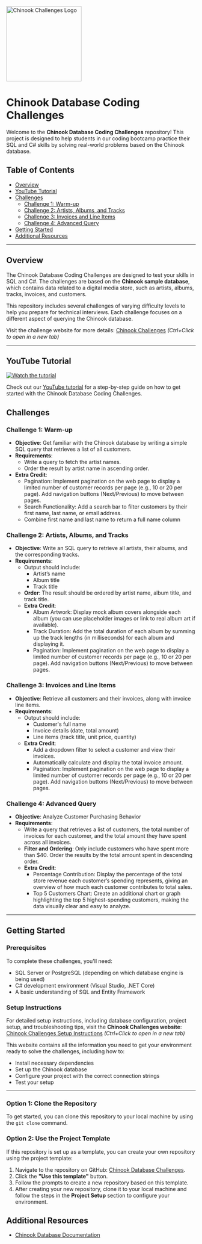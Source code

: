 <img src="https://chinook.coderfoundry.com/images/chinook_brand_3.png" alt="Chinook Challenges Logo" width="200">

# Chinook Database Coding Challenges

Welcome to the **Chinook Database Coding Challenges** repository! This project is designed to help students in our coding bootcamp practice their SQL and C# skills by solving real-world problems based on the Chinook database.

## Table of Contents
- [Overview](#overview)
- [YouTube Tutorial](#youtube-tutorial)
- [Challenges](#challenges)
  - [Challenge 1: Warm-up](#challenge-1-warm-up)
  - [Challenge 2: Artists, Albums, and Tracks](#challenge-2-artists-albums-and-tracks)
  - [Challenge 3: Invoices and Line Items](#challenge-3-invoices-and-line-items)
  - [Challenge 4: Advanced Query](#challenge-4-advanced-query)
- [Getting Started](#getting-started)
- [Additional Resources](#additional-resources)
  
---

## Overview

The Chinook Database Coding Challenges are designed to test your skills in SQL and C#. The challenges are based on the **Chinook sample database**, which contains data related to a digital media store, such as artists, albums, tracks, invoices, and customers.

This repository includes several challenges of varying difficulty levels to help you prepare for technical interviews. Each challenge focuses on a different aspect of querying the Chinook database.

Visit the challenge website for more details: [Chinook Challenges](https://chinook.coderfoundry.com) _(Ctrl+Click to open in a new tab)_

---
## YouTube Tutorial
[![Watch the tutorial](https://img.youtube.com/vi/wf6GbP5IL_I/0.jpg)](https://youtu.be/wf6GbP5IL_I)

Check out our [YouTube tutorial](https://youtu.be/wf6GbP5IL_I) for a step-by-step guide on how to get started with the Chinook Database Coding Challenges.

## Challenges

### Challenge 1: Warm-up

- **Objective**: Get familiar with the Chinook database by writing a simple SQL query that retrieves a list of all customers.
- **Requirements**:
  - Write a query to fetch the artist names.
  - Order the result by artist name in ascending order.
- **Extra Credit**:
  - Pagination: Implement pagination on the web page to display a limited number of customer records per page (e.g., 10 or 20 per page). Add navigation buttons (Next/Previous) to move between pages.
  - Search Functionality: Add a search bar to filter customers by their first name, last name, or email address.
  - Combine first name and last name to return a full name column
  
### Challenge 2: Artists, Albums, and Tracks

- **Objective**: Write an SQL query to retrieve all artists, their albums, and the corresponding tracks.
- **Requirements**:
  - Output should include:
    - Artist’s name
    - Album title
    - Track title
  - **Order**: The result should be ordered by artist name, album title, and track title.
  - **Extra Credit**:
    - Album Artwork: Display mock album covers alongside each album (you can use placeholder images or link to real album art if available).
    - Track Duration: Add the total duration of each album by summing up the track lengths (in milliseconds) for each album and displaying it.
    - Pagination: Implement pagination on the web page to display a limited number of customer records per page (e.g., 10 or 20 per page). Add navigation buttons (Next/Previous) to move between pages.

### Challenge 3: Invoices and Line Items

- **Objective**: Retrieve all customers and their invoices, along with invoice line items.
- **Requirements**:
  - Output should include:
    - Customer's full name
    - Invoice details (date, total amount)
    - Line items (track title, unit price, quantity)
  - **Extra Credit**:
    - Add a dropdown filter to select a customer and view their invoices.   
    - Automatically calculate and display the total invoice amount.
    - Pagination: Implement pagination on the web page to display a limited number of customer records per page (e.g., 10 or 20 per page). Add navigation buttons (Next/Previous) to move between pages.

### Challenge 4: Advanced Query

- **Objective**: Analyze Customer Purchasing Behavior
- **Requirements**:
  - Write a query that retrieves a list of customers, the total number of invoices for each customer, and the total amount they have spent across all invoices. 
  - **Filter and Ordering**: Only include customers who have spent more than $40. Order the results by the total amount spent in descending order.
  - **Extra Credit**:
    - Percentage Contribution: Display the percentage of the total store revenue each customer’s spending represents, giving an overview of how much each customer contributes to total sales.
    - Top 5 Customers Chart: Create an additional chart or graph highlighting the top 5 highest-spending customers, making the data visually clear and easy to analyze.

---

## Getting Started

### Prerequisites

To complete these challenges, you'll need:
- SQL Server or PostgreSQL (depending on which database engine is being used)
- C# development environment (Visual Studio, .NET Core)
- A basic understanding of SQL and Entity Framework

### Setup Instructions

For detailed setup instructions, including database configuration, project setup, and troubleshooting tips, visit the **Chinook Challenges website**:  
[Chinook Challenges Setup Instructions](https://chinook.coderfoundry.com/SetupGuide) _(Ctrl+Click to open in a new tab)_

This website contains all the information you need to get your environment ready to solve the challenges, including how to:
- Install necessary dependencies
- Set up the Chinook database
- Configure your project with the correct connection strings
- Test your setup

---

### Option 1: Clone the Repository

To get started, you can clone this repository to your local machine by using the `git clone` command. 

### Option 2: Use the Project Template

If this repository is set up as a template, you can create your own repository using the project template:

1. Navigate to the repository on GitHub: [Chinook Database Challenges](https://github.com/CoderFoundry/ChinookInterviewYT).
2. Click the **"Use this template"** button.
3. Follow the prompts to create a new repository based on this template.
4. After creating your new repository, clone it to your local machine and follow the steps in the **Project Setup** section to configure your environment.

## Additional Resources

- [Chinook Database Documentation](https://github.com/lerocha/chinook-database)
